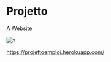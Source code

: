 # Projetto

A Website


![a](https://user-images.githubusercontent.com/54853371/64657933-d4335580-d435-11e9-94eb-c745bce896da.png)

https://projettoemploi.herokuapp.com/


